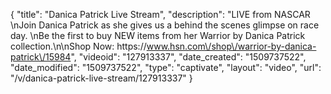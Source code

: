 {
    "title": "Danica Patrick Live Stream",
    "description": "LIVE from NASCAR \nJoin Danica Patrick as she gives us a behind the scenes glimpse on race day. \nBe the first to buy NEW items from her Warrior by Danica Patrick collection.\n\nShop Now: https:\/\/www.hsn.com\/shop\/warrior-by-danica-patrick\/15984",
    "videoid": "127913337",
    "date_created": "1509737522",
    "date_modified": "1509737522",
    "type": "captivate",
    "layout": "video",
    "url": "\/v\/danica-patrick-live-stream\/127913337"
}